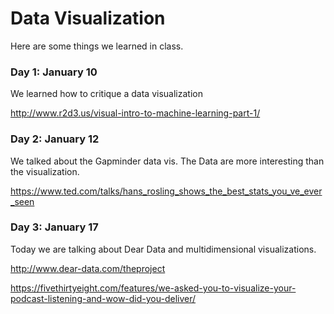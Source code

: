 # Data Visualization

Here are some things we learned in class.

### Day 1: January 10

We learned how to critique a data visualization

http://www.r2d3.us/visual-intro-to-machine-learning-part-1/

### Day 2: January 12

We talked about the Gapminder data vis. The Data are more interesting than the visualization.

https://www.ted.com/talks/hans_rosling_shows_the_best_stats_you_ve_ever_seen

### Day 3: January 17

Today we are talking about Dear Data and multidimensional visualizations.

http://www.dear-data.com/theproject

https://fivethirtyeight.com/features/we-asked-you-to-visualize-your-podcast-listening-and-wow-did-you-deliver/
